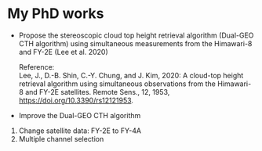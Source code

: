 # My PhD works

- Propose the stereoscopic cloud top height retrieval algorithm (Dual-GEO CTH algorithm) 
  using simultaneous measurements from the Himawari-8 and FY-2E (Lee et al. 2020)
  
  
  Reference:  
  Lee, J., D.-B. Shin, C.-Y. Chung, and J. Kim, 2020: A cloud-top height retrieval algorithm using simultaneous observations from the Himawari-8 and FY-2E satellites. Remote Sens., 12, 1953, https://doi.org/10.3390/rs12121953.


- Improve the Dual-GEO CTH algorithm
1) Change satellite data: FY-2E to FY-4A
2) Multiple channel selection